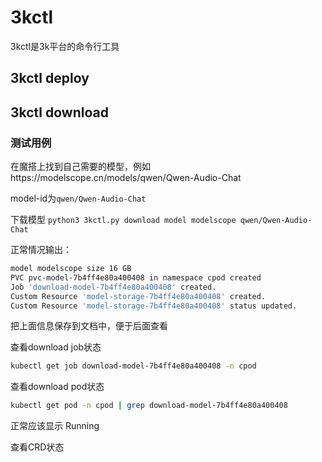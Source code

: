 # 3kctl
3kctl是3k平台的命令行工具

## 3kctl deploy

## 3kctl download
### 测试用例
在魔搭上找到自己需要的模型，例如https://modelscope.cn/models/qwen/Qwen-Audio-Chat

model-id为`qwen/Qwen-Audio-Chat`

下载模型 `python3 3kctl.py download model modelscope qwen/Qwen-Audio-Chat`

正常情况输出：
```bash
model modelscope size 16 GB
PVC pvc-model-7b4ff4e80a400408 in namespace cpod created
Job 'download-model-7b4ff4e80a400408' created.
Custom Resource 'model-storage-7b4ff4e80a400408' created.
Custom Resource 'model-storage-7b4ff4e80a400408' status updated.
```

把上面信息保存到文档中，便于后面查看

查看download job状态
```bash
kubectl get job download-model-7b4ff4e80a400408 -n cpod
```

查看download pod状态
```bash
kubectl get pod -n cpod | grep download-model-7b4ff4e80a400408
```
正常应该显示 Running

查看CRD状态